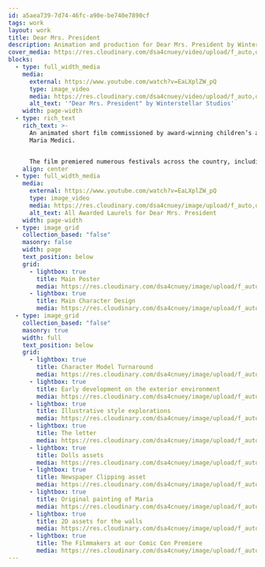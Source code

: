 ```yaml
---
id: a5aea739-7d74-46fc-a90e-be740e7890cf
tags: work
layout: work
title: Dear Mrs. President
description: Animation and production for Dear Mrs. President by Winterstellar Studios
cover_media: https://res.cloudinary.com/dsa4cnuey/video/upload/f_auto,q_auto/v1671618637/Work/Dear%20Mrs.%20President/Dear_Mrs_President_-_Cover_zheety.mp4
blocks:
  - type: full_width_media
    media:
      external: https://www.youtube.com/watch?v=EaLXplZW_pQ
      type: image_video
      media: https://res.cloudinary.com/dsa4cnuey/video/upload/f_auto,q_auto/v1671620908/Work/Dear%20Mrs.%20President/Dear_Mrs_President_-_Internet2_1_jsou8t.mp4
      alt_text: '"Dear Mrs. President" by Winterstellar Studios'
    width: page-width
  - type: rich_text
    rich_text: >-
      An animated short film commissioned by award-winning children’s author Ana
      Maria Medici.


      The film premiered numerous festivals across the country, including a screening at San Diego Comic Con in Summer 2022
    align: center
  - type: full_width_media
    media:
      external: https://www.youtube.com/watch?v=EaLXplZW_pQ
      type: image_video
      media: https://res.cloudinary.com/dsa4cnuey/image/upload/f_auto,q_auto/v1671619529/Work/Dear%20Mrs.%20President/All_Laurels_j7pl4p.png
      alt_text: All Awarded Laurels for Dear Mrs. President
    width: page-width
  - type: image_grid
    collection_based: "false"
    masonry: false
    width: page
    text_position: below
    grid:
      - lightbox: true
        title: Main Poster
        media: https://res.cloudinary.com/dsa4cnuey/image/upload/f_auto,q_auto/v1670991048/Work/Dear%20Mrs.%20President/MRSPRES_POSTER-KeyVisual_Final_PC_5-17-21_j2lnr4.png
      - lightbox: true
        title: Main Character Design
        media: https://res.cloudinary.com/dsa4cnuey/image/upload/f_auto,q_auto/v1670990946/Work/Dear%20Mrs.%20President/NAYAlineless_JR_5-16-21_bzneoi.png
  - type: image_grid
    collection_based: "false"
    masonry: true
    width: full
    text_position: below
    grid:
      - lightbox: true
        title: Character Model Turnaround
        media: https://res.cloudinary.com/dsa4cnuey/image/upload/f_auto,q_auto/v1670991057/Work/Dear%20Mrs.%20President/President_girl_v004_b9o5uj.png
      - lightbox: true
        title: Early development on the exterior environment
        media: https://res.cloudinary.com/dsa4cnuey/image/upload/f_auto,q_auto/v1670991003/Work/Dear%20Mrs.%20President/unknown4_jcwazk.png
      - lightbox: true
        title: Illustrative style explorations
        media: https://res.cloudinary.com/dsa4cnuey/image/upload/f_auto,q_auto/v1670990955/Work/Dear%20Mrs.%20President/Doodles_zefogk.png
      - lightbox: true
        title: The letter
        media: https://res.cloudinary.com/dsa4cnuey/image/upload/f_auto,q_auto/v1670991032/Work/Dear%20Mrs.%20President/DMP_Letter_Asset_sketch_color1_uizh1f.png
      - lightbox: true
        title: Dolls assets
        media: https://res.cloudinary.com/dsa4cnuey/image/upload/f_auto,q_auto/v1670991039/Work/Dear%20Mrs.%20President/Screenshot_2021-08-02_191626_g1lzpt.png
      - lightbox: true
        title: Newspaper Clipping asset
        media: https://res.cloudinary.com/dsa4cnuey/image/upload/f_auto,q_auto/v1670991059/Work/Dear%20Mrs.%20President/DMP_News_Clippings4_rdcbs3.png
      - lightbox: true
        title: Original painting of Maria
        media: https://res.cloudinary.com/dsa4cnuey/image/upload/f_auto,q_auto/v1670991040/Work/Dear%20Mrs.%20President/photoinframe2_xpvdoh.jpg
      - lightbox: true
        title: 2D assets for the walls
        media: https://res.cloudinary.com/dsa4cnuey/image/upload/f_auto,q_auto/v1670991048/Work/Dear%20Mrs.%20President/wallDecor_o93evo.png
      - lightbox: true
        title: The Filmmakers at our Comic Con Premiere
        media: https://res.cloudinary.com/dsa4cnuey/image/upload/f_auto,q_auto/v1670991024/Work/Dear%20Mrs.%20President/Comic_Con_iejr1d.jpg
---
```

